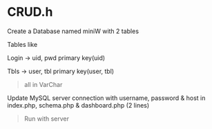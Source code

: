 # CRUD.h

Create a Database named miniW with 2 tables

Tables like

Login -> uid, pwd
primary key(uid)

Tbls -> user, tbl 
primary key(user, tbl)

>all in VarChar

Update MySQL server connection with username, password & host in index.php, schema.php & dashboard.php (2 lines)

>Run with server
